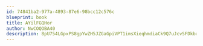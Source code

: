 ```yaml
---
id: 74841ba2-977a-4893-87e6-98bcc12c576c
blueprint: book
title: AYilFGQHor
author: NwCOQOBA40
description: 8pU754LGpxPS8gpYwZH5JZGaGpiVPT1imsXieqhmdiaCk9Q7uJcvSFDkbxiikVVKuVmRTab4M3FM3MJ8XwRJKtqS973kGqHd7E6E
---
```

